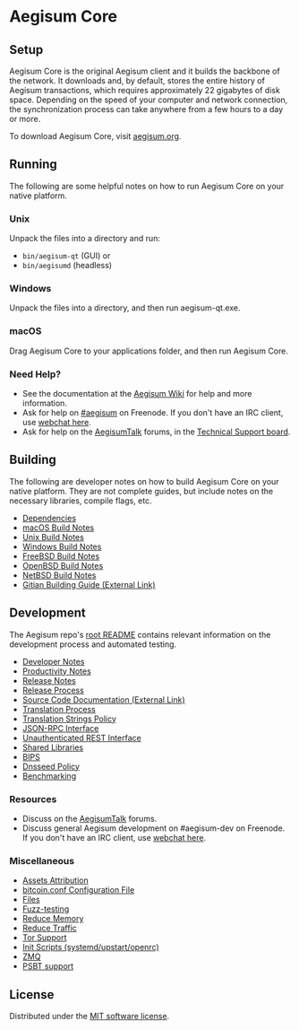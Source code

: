 Aegisum Core
=============

Setup
---------------------
Aegisum Core is the original Aegisum client and it builds the backbone of the network. It downloads and, by default, stores the entire history of Aegisum transactions, which requires approximately 22 gigabytes of disk space. Depending on the speed of your computer and network connection, the synchronization process can take anywhere from a few hours to a day or more.

To download Aegisum Core, visit [aegisum.org](/).

Running
---------------------
The following are some helpful notes on how to run Aegisum Core on your native platform.

### Unix

Unpack the files into a directory and run:

- `bin/aegisum-qt` (GUI) or
- `bin/aegisumd` (headless)

### Windows

Unpack the files into a directory, and then run aegisum-qt.exe.

### macOS

Drag Aegisum Core to your applications folder, and then run Aegisum Core.

### Need Help?

* See the documentation at the [Aegisum Wiki](https://aegisum.info/) for help and more information.
* Ask for help on [#aegisum](https://webchat.freenode.net/#aegisum) on Freenode. If you don't have an IRC client, use [webchat here](https://webchat.freenode.net/#aegisum).
* Ask for help on the [AegisumTalk](https://aegisumtalk.io/) forums, in the [Technical Support board](https://aegisumtalk.io/c/technical-support).

Building
---------------------
The following are developer notes on how to build Aegisum Core on your native platform. They are not complete guides, but include notes on the necessary libraries, compile flags, etc.

- [Dependencies](dependencies.md)
- [macOS Build Notes](build-osx.md)
- [Unix Build Notes](build-unix.md)
- [Windows Build Notes](build-windows.md)
- [FreeBSD Build Notes](build-freebsd.md)
- [OpenBSD Build Notes](build-openbsd.md)
- [NetBSD Build Notes](build-netbsd.md)
- [Gitian Building Guide (External Link)](https://github.com/bitcoin-core/docs/blob/master/gitian-building.md)

Development
---------------------
The Aegisum repo's [root README](/README.md) contains relevant information on the development process and automated testing.

- [Developer Notes](developer-notes.md)
- [Productivity Notes](productivity.md)
- [Release Notes](release-notes.md)
- [Release Process](release-process.md)
- [Source Code Documentation (External Link)](https://doxygen.bitcoincore.org/)
- [Translation Process](translation_process.md)
- [Translation Strings Policy](translation_strings_policy.md)
- [JSON-RPC Interface](JSON-RPC-interface.md)
- [Unauthenticated REST Interface](REST-interface.md)
- [Shared Libraries](shared-libraries.md)
- [BIPS](bips.md)
- [Dnsseed Policy](dnsseed-policy.md)
- [Benchmarking](benchmarking.md)

### Resources
* Discuss on the [AegisumTalk](https://aegisumtalk.io/) forums.
* Discuss general Aegisum development on #aegisum-dev on Freenode. If you don't have an IRC client, use [webchat here](https://webchat.freenode.net/#aegisum-dev).

### Miscellaneous
- [Assets Attribution](assets-attribution.md)
- [bitcoin.conf Configuration File](bitcoin-conf.md)
- [Files](files.md)
- [Fuzz-testing](fuzzing.md)
- [Reduce Memory](reduce-memory.md)
- [Reduce Traffic](reduce-traffic.md)
- [Tor Support](tor.md)
- [Init Scripts (systemd/upstart/openrc)](init.md)
- [ZMQ](zmq.md)
- [PSBT support](psbt.md)

License
---------------------
Distributed under the [MIT software license](/COPYING).
